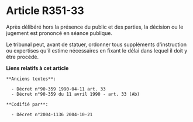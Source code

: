 # Article R351-33

Après délibéré hors la présence du public et des parties, la décision ou le jugement est prononcé en séance publique.

Le tribunal peut, avant de statuer, ordonner tous suppléments d'instruction ou expertises qu'il estime nécessaires en fixant
le délai dans lequel il doit y être procédé.

**Liens relatifs à cet article**

	**Anciens textes**:

	  - Décret n°90-359 1990-04-11 art. 33
	  - Décret n°90-359 du 11 avril 1990 - art. 33 (Ab)

	**Codifié par**:

	  - Décret n°2004-1136 2004-10-21
